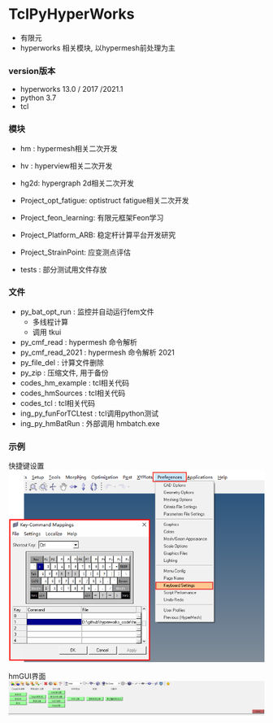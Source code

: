 # TclPyHyperWorks
+ 有限元
+ hyperworks 相关模块, 以hypermesh前处理为主  


### version版本
+ hyperworks 13.0 / 2017 /2021.1
+ python 3.7
+ tcl

### 模块
+ hm : hypermesh相关二次开发
+ hv : hyperview相关二次开发
+ hg2d: hypergraph 2d相关二次开发

+ Project_opt_fatigue: optistruct fatigue相关二次开发
+ Project_feon_learning: 有限元框架Feon学习
+ Project_Platform_ARB: 稳定杆计算平台开发研究
+ Project_StrainPoint: 应变测点评估

+ tests : 部分测试用文件存放


### 文件
+ py_bat_opt_run : 监控并自动运行fem文件
	+ 多线程计算
	+ 调用 tkui
+ py_cmf_read : hypermesh 命令解析
+ py_cmf_read_2021 : hypermesh 命令解析 2021
+ py_file_del : 计算文件删除
+ py_zip : 压缩文件, 用于备份
+ codes_hm_example : tcl相关代码
+ codes_hmSources : tcl相关代码
+ codes_tcl : tcl相关代码
+ ing_py_funForTCLtest : tcl调用python测试
+ ing_py_hmBatRun : 外部调用 hmbatch.exe



### 示例

快捷键设置
![快捷键设置](./README/figure_hm_快捷键设置.png)

hmGUI界面
![hmGUI](./README/figure_hmGUI.png)